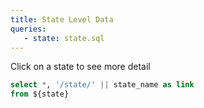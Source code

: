```yaml
---
title: State Level Data
queries:
   - state: state.sql
---
```


Click on a state to see more detail


```sql state_with_link
select *, '/state/' || state_name as link
from ${state}
```

<DataTable data={state_with_link} link=link rows=all/>